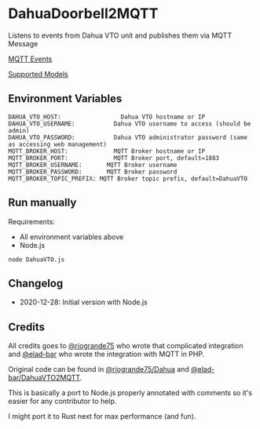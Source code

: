 # DahuaDoorbell2MQTT
Listens to events from Dahua VTO unit and publishes them via MQTT Message

[MQTT Events](./MQTTEvents.MD)

[Supported Models](./SupportedModels.md)

## Environment Variables
```
DAHUA_VTO_HOST: 			    Dahua VTO hostname or IP
DAHUA_VTO_USERNAME: 		  Dahua VTO username to access (should be admin)
DAHUA_VTO_PASSWORD: 		  Dahua VTO administrator password (same as accessing web management)
MQTT_BROKER_HOST: 			  MQTT Broker hostname or IP
MQTT_BROKER_PORT: 			  MQTT Broker port, default=1883
MQTT_BROKER_USERNAME: 		MQTT Broker username
MQTT_BROKER_PASSWORD: 		MQTT Broker password
MQTT_BROKER_TOPIC_PREFIX: MQTT Broker topic prefix, default=DahuaVTO
```

## Run manually
Requirements:
* All environment variables above
* Node.js

```
node DahuaVTO.js
```

## Changelog

* 2020-12-28: Initial version with Node.js


## Credits
All credits goes to <a href="https://github.com/riogrande75">@riogrande75</a> who wrote that complicated integration and <a href="https://github.com/eladbar">@elad-bar</a> who wrote the integration with MQTT in PHP.

Original code can be found in <a href="https://github.com/riogrande75/Dahua">@riogrande75/Dahua<a> and <a href="https://github.com/elad-bar/DahuaVTO2MQTT">@elad-bar/DahuaVTO2MQTT</a>.

This is basically a port to Node.js properly annotated with comments so it's easier for any contributor to help.

I might port it to Rust next for max performance (and fun).
